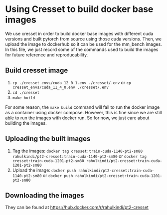 # Using Cresset to build docker base images

We use cresset in order to build docker base images with different cuda versions and built pytorch from source using those cuda versions. Then, we upload the image to dockerhub so it can be used for the mm_bench images. In this file, we just record some of the commands used to build the images for future reference and reproducability.

## Build cresset image

1. `cp ./cresset_envs/cuda_12_0_1.env ./cresset/.env` or `cp cresset_envs/cuda_11_4_0.env ./cresset/.env`
2. `cd ./cresset`
3. `make build`

For some reason, the `make build` command will fail to run the docker image as a container using docker compose. However, this is fine since we are still able to run the images with docker run. So for now, we just care about building the images.

## Uploading the built images

1. Tag the images: `docker tag cresset:train-cuda-1140-pt2-sm80 rahulkindi/pt2-cresset:train-cuda-1140-pt2-sm80` or `docker tag cresset:train-cuda-1201-pt2-sm80 rahulkindi/pt2-cresset:train-cuda-1201-pt2-sm80`
2. Upload the image: `docker push rahulkindi/pt2-cresset:train-cuda-1140-pt2-sm80` or `docker push rahulkindi/pt2-cresset:train-cuda-1201-pt2-sm80`

## Downloading the images

They can be found at https://hub.docker.com/r/rahulkindi/pt2-cresset